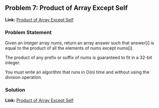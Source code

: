 ## Problem 7: Product of Array Except Self

**Link:** [Product of Array Except Self](https://leetcode.com/problems/product-of-array-except-self/description/?envType=study-plan-v2&envId=leetcode-75)  

### Problem Statement
Given an integer array nums, return an array answer such that answer[i] is equal to the product of all the elements of nums except nums[i].

The product of any prefix or suffix of nums is guaranteed to fit in a 32-bit integer.

You must write an algorithm that runs in O(n) time and without using the division operation.

### Solution

**Link:** [Product of Array Except Self](https://leetcode.com/problems/reverse-words-in-a-string/solutions/6433431/efficient-solution-to-reverse-words-in-a-08zh) 

